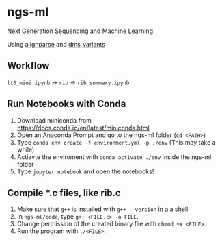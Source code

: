# ngs-ml
Next Generation Sequencing and Machine Learning

Using [alignparse](https://jbloomlab.github.io/alignparse/) and [dms_variants](https://jbloomlab.github.io/dms_variants/)

## Workflow
`lt0_mini.ipynb` -> `rib` -> `rib_summary.ipynb`

## Run Notebooks with Conda
1. Download miniconda from https://docs.conda.io/en/latest/miniconda.html
1. Open an Anaconda Prompt and go to the ngs-ml folder (`cd <PATH>`)
1. Type `conda env create -f environment.yml -p ./env` (This may take a while)
1. Actiavte the enviroment with `conda activate ./env` inside the ngs-ml folder
1. Type `jupyter notebook` and open the notebooks!

## Compile *.c files, like rib.c
1. Make sure that `g++` is installed with `g++ --version` in a a shell.
1. In `ngs-ml/code`, type `g++ <FILE.c> -o FILE`.
1. Change permission of the created binary file with `chmod +x <FILE>`.
1. Run the program with `./<FILE>`.   
